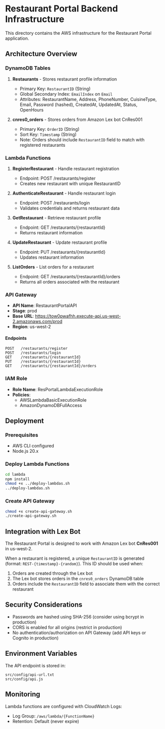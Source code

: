 # Restaurant Portal Backend Infrastructure

This directory contains the AWS infrastructure for the Restaurant Portal application.

## Architecture Overview

### DynamoDB Tables

1. **Restaurants** - Stores restaurant profile information
   - Primary Key: `RestaurantID` (String)
   - Global Secondary Index: `EmailIndex` on `Email`
   - Attributes: RestaurantName, Address, PhoneNumber, CuisineType, Email, Password (hashed), CreatedAt, UpdatedAt, Status, OpenHours

2. **cnres0_orders** - Stores orders from Amazon Lex bot CnRes001
   - Primary Key: `OrderID` (String)
   - Sort Key: `Timestamp` (String)
   - Note: Orders should include `RestaurantID` field to match with registered restaurants

### Lambda Functions

1. **RegisterRestaurant** - Handle restaurant registration
   - Endpoint: POST /restaurants/register
   - Creates new restaurant with unique RestaurantID

2. **AuthenticateRestaurant** - Handle restaurant login
   - Endpoint: POST /restaurants/login
   - Validates credentials and returns restaurant data

3. **GetRestaurant** - Retrieve restaurant profile
   - Endpoint: GET /restaurants/{restaurantId}
   - Returns restaurant information

4. **UpdateRestaurant** - Update restaurant profile
   - Endpoint: PUT /restaurants/{restaurantId}
   - Updates restaurant information

5. **ListOrders** - List orders for a restaurant
   - Endpoint: GET /restaurants/{restaurantId}/orders
   - Returns all orders associated with the restaurant

### API Gateway

- **API Name**: RestaurantPortalAPI
- **Stage**: prod
- **Base URL**: https://tow0pwafhh.execute-api.us-west-2.amazonaws.com/prod
- **Region**: us-west-2

#### Endpoints

```
POST   /restaurants/register
POST   /restaurants/login
GET    /restaurants/{restaurantId}
PUT    /restaurants/{restaurantId}
GET    /restaurants/{restaurantId}/orders
```

### IAM Role

- **Role Name**: ResPortalLambdaExecutionRole
- **Policies**:
  - AWSLambdaBasicExecutionRole
  - AmazonDynamoDBFullAccess

## Deployment

### Prerequisites
- AWS CLI configured
- Node.js 20.x

### Deploy Lambda Functions

```bash
cd lambda
npm install
chmod +x ../deploy-lambdas.sh
../deploy-lambdas.sh
```

### Create API Gateway

```bash
chmod +x create-api-gateway.sh
./create-api-gateway.sh
```

## Integration with Lex Bot

The Restaurant Portal is designed to work with Amazon Lex bot **CnRes001** in us-west-2.

When a restaurant is registered, a unique `RestaurantID` is generated (format: `REST-{timestamp}-{random}`). This ID should be used when:

1. Orders are created through the Lex bot
2. The Lex bot stores orders in the `cnres0_orders` DynamoDB table
3. Orders include the `RestaurantID` field to associate them with the correct restaurant

## Security Considerations

- Passwords are hashed using SHA-256 (consider using bcrypt in production)
- CORS is enabled for all origins (restrict in production)
- No authentication/authorization on API Gateway (add API keys or Cognito in production)

## Environment Variables

The API endpoint is stored in:
```
src/config/api-url.txt
src/config/api.js
```

## Monitoring

Lambda functions are configured with CloudWatch Logs:
- Log Group: `/aws/lambda/{FunctionName}`
- Retention: Default (never expire)
